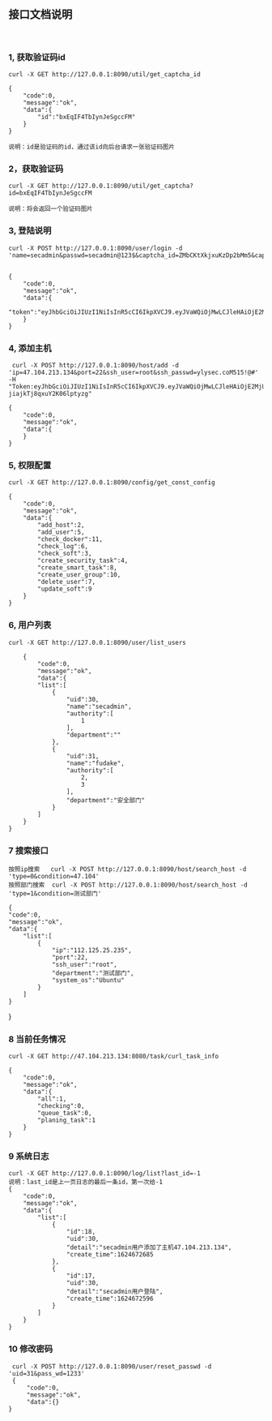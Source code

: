 ## 接口文档说明
 <br/>

### 1, 获取验证码id
    curl -X GET http://127.0.0.1:8090/util/get_captcha_id

    {
        "code":0,
        "message":"ok",
        "data":{
            "id":"bxEqIF4TbIynJeSgccFM"
        }
    }

    说明：id是验证码的id，通过该id向后台请求一张验证码图片

### 2，获取验证码
    curl -X GET http://127.0.0.1:8090/util/get_captcha?id=bxEqIF4TbIynJeSgccFM

    说明：将会返回一个验证码图片


### 3, 登陆说明

    curl -X POST http://127.0.0.1:8090/user/login -d 'name=secadmin&passwd=secadmin@123$&captcha_id=ZMbCKtXkjxuKzDp2bMm5&captcha_value=961066'

    
    {
        "code":0,
        "message":"ok",
        "data":{
            "token":"eyJhbGciOiJIUzI1NiIsInR5cCI6IkpXVCJ9.eyJVaWQiOjMwLCJleHAiOjE2MjUyNzY0NjB9.6esJoJwcIDulSJNUTGl3ScqmwbiAReP8oWcFM_8i2B4"
        }
    }
    
### 4, 添加主机

     curl -X POST http://127.0.0.1:8090/host/add -d 'ip=47.104.213.134&port=22&ssh_user=root&ssh_passwd=ylysec.coM515!@#' -H "Token:eyJhbGciOiJIUzI1NiIsInR5cCI6IkpXVCJ9.eyJVaWQiOjMwLCJleHAiOjE2MjUyNzczOTZ9.PpEH2SPxv8wG6wmDbAfH-jiajkTj8qxuY2K06lptyzg"

    {
        "code":0,
        "message":"ok",
        "data":{
        }
    }
    

### 5, 权限配置

    curl -X GET http://127.0.0.1:8090/config/get_const_config
    
    {
        "code":0,
        "message":"ok",
        "data":{
            "add_host":2,
            "add_user":5,
            "check_docker":11,
            "check_log":6,
            "check_soft":3,
            "create_security_task":4,
            "create_smart_task":8,
            "create_user_group":10,
            "delete_user":7,
            "update_soft":9
        }
    }   
    

### 6, 用户列表
    curl -X GET http://127.0.0.1:8090/user/list_users

        {
            "code":0,
            "message":"ok",
            "data":{
            "list":[
                {
                    "uid":30,
                    "name":"secadmin",
                    "authority":[
                        1
                    ],
                    "department":""
                },
                {
                    "uid":31,
                    "name":"fudake",
                    "authority":[
                        2,
                        3
                    ],
                    "department":"安全部门"
                }
            ]
        }
    }

### 7  搜索接口
    按照ip搜索   curl -X POST http://127.0.0.1:8090/host/search_host -d 'type=0&condition=47.104'
    按照部门搜索  curl -X POST http://127.0.0.1:8090/host/search_host -d 'type=1&condition=测试部门'
    
    {
    "code":0,
    "message":"ok",
    "data":{
        "list":[
            {
                "ip":"112.125.25.235",
                "port":22,
                "ssh_user":"root",
                "department":"测试部门",
                "system_os":"Ubuntu"
            }
        ]
    }
}

### 8 当前任务情况
    curl -X GET http://47.104.213.134:8080/task/curl_task_info
    
    {
        "code":0,
        "message":"ok",
        "data":{
            "all":1,
            "checking":0,
            "queue_task":0,
            "planing_task":1
        }
    }

### 9 系统日志
    curl -X GET http://127.0.0.1:8090/log/list?last_id=-1
    说明：last_id是上一页日志的最后一条id，第一次给-1
    {
        "code":0,
        "message":"ok",
        "data":{
            "list":[
                {
                    "id":18,
                    "uid":30,
                    "detail":"secadmin用户添加了主机47.104.213.134",
                    "create_time":1624672685
                },
                {
                    "id":17,
                    "uid":30,
                    "detail":"secadmin用户登陆",
                    "create_time":1624672596
                }
            ]
        }
    }

### 10 修改密码
     curl -X POST http://127.0.0.1:8090/user/reset_passwd -d 'uid=31&pass_wd=1233'
     {
         "code":0,
         "message":"ok",
         "data":{}
    }
